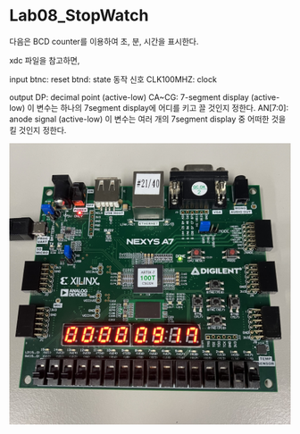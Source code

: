 # Lab08_StopWatch
다음은 BCD counter를 이용하여 초, 분, 시간을 표시한다.

xdc 파일을 참고하면,

input
btnc: reset
btnd: state 동작 신호
CLK100MHZ: clock

output
DP: decimal point (active-low)
CA~CG: 7-segment display (active-low)
    이 변수는 하나의 7segment display에 어디를 키고 끌 것인지 정한다.
AN[7:0]: anode signal (active-low)
    이 변수는 여러 개의 7segment display 중 어떠한 것을 킬 것인지 정한다.


<img src="./Lab08_StopWatch.jpg">